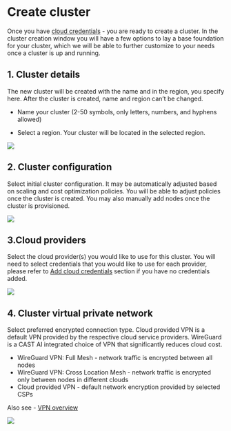 # Create cluster

Once you have [cloud credentials](../getting-started/#add-cloud-credentials) - you are ready to create a cluster. In the cluster creation window you will have a few options to lay a base foundation for your cluster, which we will be able to further customize to your needs once a cluster is up and running.

## 1. Cluster details

The new cluster will be created with the name and in the region, you specify here.
After the cluster is created, name and region can’t be changed.

- Name your cluster (2-50 symbols, only letters, numbers, and hyphens allowed)

- Select a region. Your cluster will be located in the selected region.

![](getting-started/cluster-details.png)

## 2. Cluster configuration

Select initial cluster configuration. It may be automatically adjusted based on scaling and cost optimization policies. You will be able to adjust policies once the cluster is created. You may also manually add nodes once the cluster is provisioned.

![](getting-started/cluster-configuration.png)

## 3.Cloud providers

Select the cloud provider(s) you would like to use for this cluster. You will need to select credentials that you would like to use for each provider, please refer to [Add cloud credentials](../getting-started/#add-cloud-credentials) section if you have no credentials added.

![](getting-started/cloud-providers.png)

## 4. Cluster virtual private network

Select preferred encrypted connection type. Cloud provided VPN is a default VPN provided by the respective cloud service providers. WireGuard is a CAST AI integrated choice of VPN that significantly reduces cloud cost.

- WireGuard VPN: Full Mesh - network traffic is encrypted between all nodes
- WireGuard VPN: Cross Location Mesh - network traffic is encrypted only between nodes in different clouds
- Cloud provided VPN - default network encryption provided by selected CSPs

Also see - [VPN overview](../concepts/vpn-overview.md)

![](getting-started/cluster-vpn.png)
